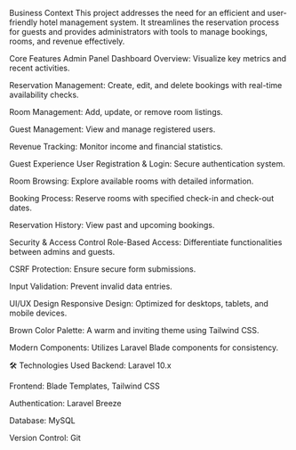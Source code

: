 Business Context
This project addresses the need for an efficient and user-friendly hotel management system. It streamlines the reservation process for guests and provides administrators with tools to manage bookings, rooms, and revenue effectively.

 Core Features
 Admin Panel
Dashboard Overview: Visualize key metrics and recent activities.

Reservation Management: Create, edit, and delete bookings with real-time availability checks.

Room Management: Add, update, or remove room listings.

Guest Management: View and manage registered users.

Revenue Tracking: Monitor income and financial statistics.

 Guest Experience
User Registration & Login: Secure authentication system.

Room Browsing: Explore available rooms with detailed information.

Booking Process: Reserve rooms with specified check-in and check-out dates.

Reservation History: View past and upcoming bookings.


 Security & Access Control
Role-Based Access: Differentiate functionalities between admins and guests.

CSRF Protection: Ensure secure form submissions.

Input Validation: Prevent invalid data entries.


 UI/UX Design
Responsive Design: Optimized for desktops, tablets, and mobile devices.

Brown Color Palette: A warm and inviting theme using Tailwind CSS.

Modern Components: Utilizes Laravel Blade components for consistency.

🛠️ Technologies Used
Backend: Laravel 10.x

Frontend: Blade Templates, Tailwind CSS

Authentication: Laravel Breeze

Database: MySQL

Version Control: Git


